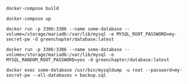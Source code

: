 `docker-compose build`

`docker-compose up`

`docker run -p 3306:3306 --name some-database --volume=/storage/mariadb:/var/lib/mysql -e MYSQL_ROOT_PASSWORD=my-secret-pw -d greenchapter/database:latest`

`docker run -p 3306:3306 --name some-database --volume=/storage/mariadb:/var/lib/mysql -e MYSQL_RANDOM_ROOT_PASSWORD=yes -d greenchapter/database:latest`

`docker exec some-database /usr/bin/mysqldump -u root --password=my-secret-pw --all-databases > backup.sql`
